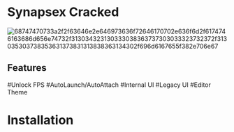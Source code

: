   #                                                                Synapsex Cracked
![68747470733a2f2f63646e2e646973636f72646170702e636f6d2f6174746163686d656e74732f313034323130333038363737303033323732372f313035303738353631373831313838363134302f696d6167655f382e706e67](https://user-images.githubusercontent.com/109006910/208763501-00030fbb-e061-47ad-84d6-17b56afd0768.png)

## Features
#Unlock FPS
#AutoLaunch/AutoAttach
#Internal UI
#Legacy UI
#Editor Theme

# Installation
